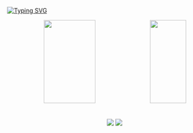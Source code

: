 [![Typing SVG](https://readme-typing-svg.herokuapp.com/?color=F0F2FF&size=35&center=true&vCenter=true&width=1000&lines=Salve+Salve✌️;My+name+is+Daniel+Biondi;I'm+18+years+old;I'm+from+Brazi;I'm+System+Developer;and+Video+Editor🎥)](https://git.io/typing-svg)

<div align="center">  
  <img width="49%" height="195px" src="https://github-readme-stats.vercel.app/api?username=DAnielByWhere&show_icons=true&count_private=true&hide_border=true&title_color=D9FF5E&icon_color=D9FF5E&text_color=F0F2FF&bg_color=060712"/> 
  <img width="41%" height="195px" src="https://github-readme-stats.vercel.app/api/top-langs/?username=DAnielByWhere&layout=compact&hide_border=true&title_color=D9FF5E&icon_color=D9FF5E&text_color=F0F2FF&bg_color=060712" />
</div>

<br>
<br>

<div align="center"> 
  <a href="https://www.youtube.com/@_jacks" target="_blank"><img src="https://img.shields.io/badge/YouTube-FF0000?style=for-the-badge&logo=youtube&logoColor=white" target="_blank"></a>
  <a href="https://www.twitch.tv/gringo_solitario" target="_blank"><img src="https://img.shields.io/badge/Twitch-9146FF?style=for-the-badge&logo=twitch&logoColor=white" target="_blank"></a> 
</div>

<!--
**DAnielByWhere/DAnielByWhere** is a ✨ _special_ ✨ repository because its `README.md` (this file) appears on your GitHub profile.

Here are some ideas to get you started:

- 🔭 I’m currently working on ...
- 🌱 I’m currently learning ...
- 👯 I’m looking to collaborate on ...
- 🤔 I’m looking for help with ...
- 💬 Ask me about ...
- 📫 How to reach me: ...
- 😄 Pronouns: ...
- ⚡ Fun fact: ...
-->
